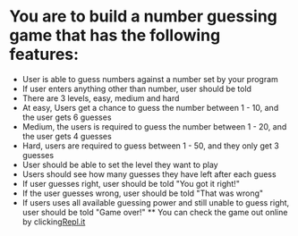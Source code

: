 # You are to build a number guessing game that has the following features:
* User is able to guess numbers against a number set by your program
* If user enters anything other than number, user should be told
* There are 3 levels, easy, medium and hard
* At easy, Users get a chance to guess the number between 1 - 10, and the user gets 6 guesses
* Medium, the users is required to guess the number between 1 - 20, and the user gets 4 guesses
* Hard, users are required to guess between 1 - 50, and they only get 3 guesses
* User should be able to set the level they want to play
* Users should see how many guesses they have left after each guess
* If user guesses right, user should be told "You got it right!"
* If the user guesses wrong, user should be told "That was wrong"
* If users uses all available guessing power and still unable to guess right, user should be told "Game over!"
** You can check the game out online by clicking[Repl.it](https://repl.it/@dyn4casie/GuessingGame)
